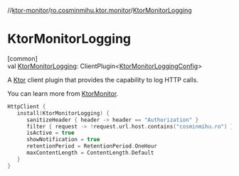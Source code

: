 //[ktor-monitor](../../index.md)/[ro.cosminmihu.ktor.monitor](index.md)/[KtorMonitorLogging](-ktor-monitor-logging.md)

# KtorMonitorLogging

[common]\
val [KtorMonitorLogging](-ktor-monitor-logging.md): ClientPlugin&lt;[KtorMonitorLoggingConfig](-ktor-monitor-logging-config/index.md)&gt;

A [Ktor](https://ktor.io/) client plugin that provides the capability to log HTTP calls.

You can learn more from [KtorMonitor](https://github.com/CosminMihuMDC/KtorMonitor).

```kotlin
HttpClient {
   install(KtorMonitorLogging) {
      sanitizeHeader { header -> header == "Authorization" }
      filter { request -> !request.url.host.contains("cosminmihu.ro") }
      isActive = true
      showNotification = true
      retentionPeriod = RetentionPeriod.OneHour
      maxContentLength = ContentLength.Default
   }
}
```